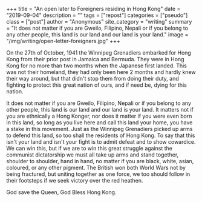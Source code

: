 +++
title = "An open later to Foreigners residing in Hong Kong"
date = "2019-09-04"
description = ""
tags = ["repost"]
categories = ["pseudo"]
class = ["post"]
author = "Anonymous"
site_category = "writing"
summary = "It does not matter if you are Gweilo, Filipino, Nepali or if you belong to any other people, this land is our land and our land is your land."
image = "/img/writing/open-letter-foreigners.jpg"
+++

On the 27th of October, 1941 the Winnipeg Grenadiers embarked for Hong Kong from their prior post in Jamaica and Bermuda. They were in Hong Kong for no more than two months when the Japanese first landed. This was not their homeland, they had only been here 2 months and hardly knew their way around, but that didn't stop them from doing their duty, and fighting to protect this great nation of ours, and if need be, dying for this nation.

It does not matter if you are Gweilo, Filipino, Nepali or if you belong to any other people, this land is our land and our land is your land. It matters not if you are ethnically a Hong Konger, nor does it matter if you were even born in this land, so long as you live here and call this land your home, you have a stake in this movement.
Just as the Winnipeg Grenadiers picked up arms to defend this land, so too shall the residents of Hong Kong. To say that this isn't your land and isn't your fight is to admit defeat and to show cowardice. We can win this, but if we are to win this great struggle against the communist dictatorship we must all take up arms and stand together, shoulder to shoulder, hand in hand, no matter if you are black, white, asian, coloured, or any other pigment.
The British won both World Wars not by being fractured, but uniting together as one force, we too should follow in their footsteps if we seek victory over the red heathen.

God save the Queen,
God Bless Hong Kong.